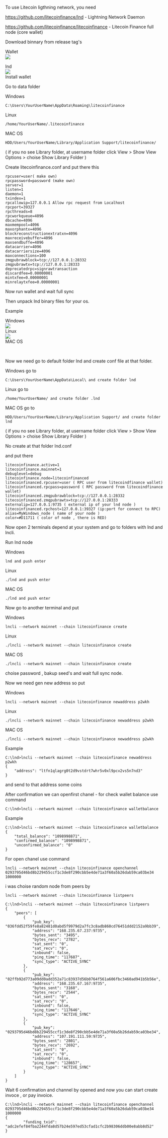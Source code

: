 To use Litecoin ligthning network, you need 

https://github.com/litecoinfinance/lnd - Lightning Network Daemon

https://github.com/litecoinfinance/litecoinfinance - Litecoin Finance full node (core wallet)


Download binnary from release tag's


Wallet <br>
<img src="Downloadswallet.png">


lnd <br>
<img src="Downloadslnd.png">
<br>
Install wallet

Go to data folder

Windows
```
C:\Users\YourUserName\AppData\Roaming\litecoinfinance
```
Linux
```
/home/YourUserName/.litecoinfinance
```
MAC OS 
```
HDD/Users/YourUserName/Library/Application Support/litecoinfinance/ 
```
( if you no see Library folder, at username folder click View > Show View Options > choise Show Library Folder )

Create litecoinfinance.conf and put there this

```
rpcuser=user( make own)
rpcpassword=password (make own)
server=1
listen=1
daemon=1
txindex=1
rpcallowip=127.0.0.1 Allow rpc request from Localhost
rpcport=39327
rpcthreads=8
rpcworkqueue=4096
dbcache=4096
maxmempool=4096
maxorphantx=4096
blockreconstructionextratxn=4096
maxreceivebuffer=4096
maxsendbuffe=4096
datacarrier=4096
datacarriersize=4096
maxconnections=100
zmqpubrawblock=tcp://127.0.0.1:28332
zmqpubrawtx=tcp://127.0.0.1:28333
deprecatedrpc=signrawtransaction
discardfee=0.00000001
mintxfee=0.00000001
minrelaytxfee=0.00000001
```
Now run wallet and wait full sync

Then unpack lnd binary files for your os.

Example

Windows
<br>
<img src="Unpackwindows.png">
<br>
Linux
<br>
<img src="Linuxunpack.png">
<br>
MAC OS
<br>

<br>

Now we need go to default folder lnd and create conf file at that folder.


Windows go to 
```
C:\Users\YourUserName\AppData\Local\ and create folder lnd
```
Linux go to
```
/home/YourUserName/ and create folder .lnd
```
MAC OS go to
```
HDD/Users/YourUserName/Library/Application Support/ and create folder lnd
```
( if you no see Library folder, at username folder click View > Show View Options > choise Show Library Folder )


No create at that folder lnd.conf

and put there 
```
litecoinfinance.active=1
litecoinfinance.mainnet=1
debuglevel=debug
litecoinfinance.node=litecoinfinanced
litecoinfinanced.rpcuser=user ( RPC user from litecoindfinance wallet)
litecoinfinanced.rpcpass=password ( RPC password from litecoindfinance wallet)
litecoinfinanced.zmqpubrawblock=tcp://127.0.0.1:28332
litecoinfinanced.zmqpubrawtx=tcp://127.0.0.1:28333
externalip=127.0.0.1:9735 ( external ip of your lnd node )
litecoinfinanced.rpchost=127.0.0.1:39327 (ip:port for connect to RPC)
alias=MyWindows_node ( name of your node )
color=#D11711 ( color of node , there is RED)
```

Now open 2 terminals depend at your system and go to folders with lnd and lncli.

Run lnd node

Windows
```
lnd and push enter
```
Linux
```
./lnd and push enter
```
MAC OS
```
./lnd and push enter
```
Now go to another terminal and put

Windows
```
lncli --network mainnet --chain litecoinfinance create
```
Linux
```
./lncli --network mainnet --chain litecoinfinance create
```
MAC OS
```
./lncli --network mainnet --chain litecoinfinance create
```
choise password , bakup seed's and wait full sync node.

Now we need gen new address so put 

Windows
```
lncli --network mainnet --chain litecoinfinance newaddress p2wkh
```
Linux
```
./lncli --network mainnet --chain litecoinfinance newaddress p2wkh
```
MAC OS
```
./lncli --network mainnet --chain litecoinfinance newaddress p2wkh
```
Example

```
C:\lnd>lncli --network mainnet --chain litecoinfinance newaddress p2wkh
{
    "address": "ltfn1qlagrg0t2d9vstdrt7whr5v0xl9pcv2vs5n7nd3"
}
```

and send to that address some coins

After confirmation we can openfirst chanel - for check wallet balance use command 
```
C:\lnd>lncli --network mainnet --chain litecoinfinance walletbalance
```
Example
```
C:\lnd>lncli --network mainnet --chain litecoinfinance walletbalance
{
    "total_balance": "1098998871",
    "confirmed_balance": "1098998871",
    "unconfirmed_balance": "0"
}
```

For open chanel use command 
```
lncli --network mainnet --chain litecoinfinance openchannel 0293795d46bd8b229455ccf1c3de8f290cbb5e4de71a3f60a5b26dab59ca03be34 1000000
```
i was choise random node from peers by 
```
lncli --network mainnet --chain litecoinfinance listpeers
```
```
C:\lnd>lncli --network mainnet --chain litecoinfinance listpeers
{
    "peers": [
        {
            "pub_key": "036fdd52f59fe8a82481d0abd5f9979d2a7fc3c8adb860cd76451ddd2152a9bb39",
            "address": "168.235.67.237:9735",
            "bytes_sent": "3495",
            "bytes_recv": "2782",
            "sat_sent": "0",
            "sat_recv": "0",
            "inbound": false,
            "ping_time": "117687",
            "sync_type": "ACTIVE_SYNC"
        },
        {
            "pub_key": "02ffb92d773a09dd0add352a71c83937d56b0764f561a606fbc3460ad941b5b56e",
            "address": "168.235.67.167:9735",
            "bytes_sent": "3168",
            "bytes_recv": "2544",
            "sat_sent": "0",
            "sat_recv": "0",
            "inbound": false,
            "ping_time": "117646",
            "sync_type": "ACTIVE_SYNC"
        },
        {
            "pub_key": "0293795d46bd8b229455ccf1c3de8f290cbb5e4de71a3f60a5b26dab59ca03be34",
            "address": "107.191.111.59:9735",
            "bytes_sent": "2801",
            "bytes_recv": "2692",
            "sat_sent": "0",
            "sat_recv": "0",
            "inbound": false,
            "ping_time": "128657",
            "sync_type": "ACTIVE_SYNC"
        }
    ]
}
```

Wait 6 confirmation and channel by opened and now you can start create invoce , or pay invoice.
```
C:\lnd>lncli --network mainnet --chain litecoinfinance openchannel 0293795d46bd8b229455ccf1c3de8f290cbb5e4de71a3f60a5b26dab59ca03be34 1000000
{
        "funding_txid": "adc2efef84fba2244fda8d57b24e597ed53cfad1cfc2b98306ddb00e8abb8d52"
}
```
